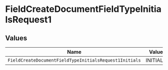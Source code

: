 # FieldCreateDocumentFieldTypeInitialsRequest1


## Values

| Name                                                   | Value                                                  |
| ------------------------------------------------------ | ------------------------------------------------------ |
| `FieldCreateDocumentFieldTypeInitialsRequest1Initials` | INITIALS                                               |